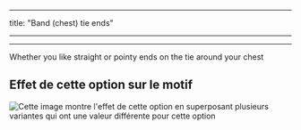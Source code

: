 - - -
title: "Band (chest) tie ends"
- - -

***

Whether you like straight or pointy ends on the tie around your chest

## Effet de cette option sur le motif

![Cette image montre l'effet de cette option en superposant plusieurs variantes qui ont une valeur différente pour cette option](bee_bandtieends_sample.svg "Effet de cette option sur le motif")
